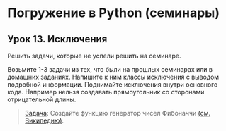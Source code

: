 # Погружение в Python (семинары)
## Урок 13. Исключения

Решить задачи, которые не успели решить на семинаре.

Возьмите 1-3 задачи из тех, что были на прошлых
семинарах или в домашних заданиях. Напишите к ним
классы исключения с выводом подробной информации.
Поднимайте исключения внутри основного кода. Например
нельзя создавать прямоугольник со сторонами
отрицательной длины.

> [Задача](https://github.com/XYI7I/GeekBrains/tree/main/Geek/Python/lesson13/fibonacci/fibonacci.py): Создайте функцию генератор чисел Фибоначчи [(см. Википедию)](https://ru.wikipedia.org/wiki/Числа_Фибоначчи).